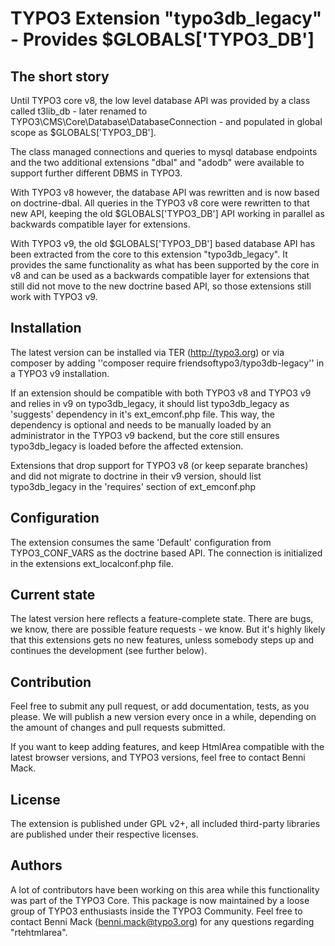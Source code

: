 # TYPO3 Extension "typo3db_legacy" - Provides $GLOBALS['TYPO3_DB']

## The short story
Until TYPO3 core v8, the low level database API was provided by a class called
t3lib_db - later renamed to TYPO3\CMS\Core\Database\DatabaseConnection - and
populated in global scope as $GLOBALS['TYPO3_DB'].

The class managed connections and queries to mysql database endpoints and the
two additional extensions "dbal" and "adodb" were available to support further
different DBMS in TYPO3.

With TYPO3 v8 however, the database API was rewritten and is now based on
doctrine-dbal. All queries in the TYPO3 v8 core were rewritten to that new API,
keeping the old $GLOBALS['TYPO3_DB'] API working in parallel as backwards
compatible layer for extensions.

With TYPO3 v9, the old $GLOBALS['TYPO3_DB'] based database API has been extracted
from the core to this extension "typo3db_legacy". It provides the same functionality
as what has been supported by the core in v8 and can be used as a backwards
compatible layer for extensions that still did not move to the new doctrine based API,
so those extensions still work with TYPO3 v9.

## Installation
The latest version can be installed via TER (http://typo3.org) or via composer
by adding ''composer require friendsoftypo3/typo3db-legacy'' in a TYPO3 v9 installation.

If an extension should be compatible with both TYPO3 v8 and TYPO3 v9 and relies in v9
on typo3db_legacy, it should list typo3db_legacy as 'suggests' dependency in it's
ext_emconf.php file. This way, the dependency is optional and needs to be manually loaded
by an administrator in the TYPO3 v9 backend, but the core still ensures typo3db_legacy is loaded
before the affected extension.

Extensions that drop support for TYPO3 v8 (or keep separate branches) and did not migrate
to doctrine in their v9 version, should list typo3db_legacy in the 'requires' section of
ext_emconf.php

## Configuration
The extension consumes the same 'Default' configuration from TYPO3_CONF_VARS as the
doctrine based API. The connection is initialized in the extensions ext_localconf.php file.

## Current state
The latest version here reflects a feature-complete state. There are bugs, we know,
there are possible feature requests - we know. But it's highly likely that this
extensions gets no new features, unless somebody steps up and continues the development
(see further below).

## Contribution
Feel free to submit any pull request, or add documentation, tests, as you please.
We will publish a new version every once in a while, depending on the amount of changes
and pull requests submitted.

If you want to keep adding features, and keep HtmlArea compatible with the latest
browser versions, and TYPO3 versions, feel free to contact Benni Mack.

## License
The extension is published under GPL v2+, all included third-party libraries are
published under their respective licenses.

## Authors
A lot of contributors have been working on this area while this functionality was part of
the TYPO3 Core. This package is now maintained by a loose group of TYPO3 enthusiasts inside
the TYPO3 Community. Feel free to contact Benni Mack (benni.mack@typo3.org) for any questions
regarding "rtehtmlarea".
